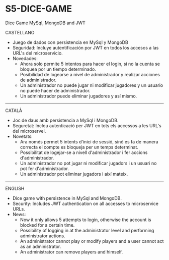 # S5-DICE-GAME
Dice Game MySql, MongoDB and JWT

CASTELLANO
- Juego de dados con persistencia en MySql y MongoDB
- Seguridad: Incluye autentificación por JWT en todos los accesos a las URL's del microservicio.
- Novedades: 
	- Ahora solo permite 5 intentos para hacer el login, si no la cuenta se bloquea por un tiempo determinado.
	- Posibilidad de logearse a nivel de administrador y realizar acciones de administrador.
	- Un administrador no puede jugar ni modificar jugadores y un usuario no puede hacer de administrador.
	- Un administrador puede eliminar jugadores y así mismo.
*************************************************************************************************************************************
CATALÀ
- Joc de daus amb persistencia a MySql i MongoDB.
- Seguretat: Inclou autenticació per JWT en  tots els accessos a les URL's del microservei.
- Novetats: 
	- Ara només permet 5 intents d'inici de sessió, sinó es fa de manera correcta el compte es bloqueja per un temps determinat. 
	- Possibilitat de logejar-se a nivell d'administrador i fer accions d'administrador.
	- Un administrador no pot jugar ni modificar jugadors i un usuari no pot fer d'administrador.
	- Un administrador pot eliminar jugadors i així mateix.
*************************************************************************************************************************************
ENGLISH
- Dice game with persistence in MySql and MongoDB.
- Security: Includes JWT authentication on all accesses to microservice URLs.
- News: 
	- Now it only allows 5 attempts to login, otherwise the account is blocked for a certain time.
	- Possibility of logging in at the administrator level and performing administrator actions.
	- An administrator cannot play or modify players and a user cannot act as an administrator.
	- An administrator can remove players and himself.